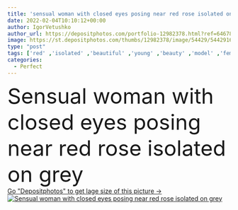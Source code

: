 ```yaml
---
title: 'sensual woman with closed eyes posing near red rose isolated on grey'
date: 2022-02-04T10:10:12+00:00
author: IgorVetushko
author_url: https://depositphotos.com/portfolio-12982378.html?ref=64678756
image: https://st.depositphotos.com/thumbs/12982378/image/54429/544291676/api_thumb_450.jpg?forcejpeg=true
type: "post"
tags: ['red' ,'isolated' ,'beautiful' ,'young' ,'beauty' ,'model' ,'femininity' ,'fresh' ,'plant' ,'caucasian' ,'flower' ,'natural' ,'face' ,'care' ,'gray' ,'skin' ,'pretty' ,'concept' ,'woman' ,'makeup' ,'mascara' ,'body' ,'grey' ,'charming' ,'perfect' ,'attractive' ,'rose' ,'lips' ,'sensual' ,'posing' ,'lipstick' ,'visage' ,'one person' ,'closed eyes' ,'Studio Shot' ,'eye shadow' ,'bare shoulder' ]
categories: 
  - Perfect
---
```

<div aling="center">
            <font size="60"> Sensual woman with closed eyes posing near red rose isolated on grey</font>   
</div>
<div>
    <a href='https://st.depositphotos.com/thumbs/12982378/image/54429/544291676/api_thumb_450.jpg?forcejpeg=true?ref=64678756' target=_blank > Go "Depositphotos" to get lage size of this picture ->
        <img href='https://st.depositphotos.com/thumbs/12982378/image/54429/544291676/api_thumb_450.jpg?forcejpeg=true?ref=64678756' src='https://st.depositphotos.com/12982378/54429/i/950/depositphotos_544291676-stock-photo-sensual-woman-closed-eyes-posing.jpg?forcejpeg=true' alt='Sensual woman with closed eyes posing near red rose isolated on grey' >
    </a>
</div>
